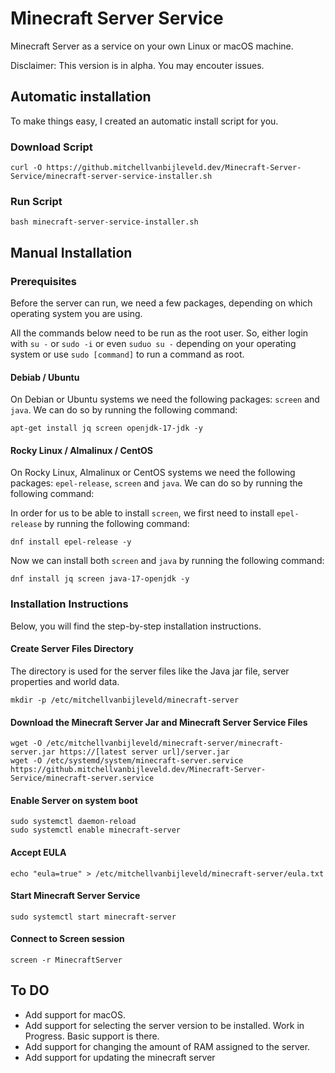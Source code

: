 # Minecraft Server Service
Minecraft Server as a service on your own Linux or macOS machine.

Disclaimer: This version is in alpha. You may encouter issues.

## Automatic installation
To make things easy, I created an automatic install script for you.

### Download Script
```
curl -O https://github.mitchellvanbijleveld.dev/Minecraft-Server-Service/minecraft-server-service-installer.sh
```

### Run Script
```
bash minecraft-server-service-installer.sh
```

## Manual Installation

### Prerequisites
Before the server can run, we need a few packages, depending on which operating system you are using.

All the commands below need to be run as the root user. So, either login with `su -` or `sudo -i` or even `suduo su -` depending on your operating system or use `sudo [command]` to run a command as root.

#### Debiab / Ubuntu
On Debian or Ubuntu systems we need the following packages: `screen` and `java`. We can do so by running the following command:
```
apt-get install jq screen openjdk-17-jdk -y
```

#### Rocky Linux / Almalinux / CentOS
On Rocky Linux, Almalinux or CentOS systems we need the following packages: `epel-release`, `screen` and `java`. We can do so by running the following command:

In order for us to be able to install `screen`, we first need to install `epel-release` by running the following command:
```
dnf install epel-release -y
```

Now we can install both `screen` and `java` by running the following command:
```
dnf install jq screen java-17-openjdk -y
```
### Installation Instructions
Below, you will find the step-by-step installation instructions.

#### Create Server Files Directory
The directory is used for the server files like the Java jar file, server properties and world data.
```
mkdir -p /etc/mitchellvanbijleveld/minecraft-server
```

#### Download the Minecraft Server Jar and Minecraft Server Service Files
```
wget -O /etc/mitchellvanbijleveld/minecraft-server/minecraft-server.jar https://[latest server url]/server.jar
wget -O /etc/systemd/system/minecraft-server.service https://github.mitchellvanbijleveld.dev/Minecraft-Server-Service/minecraft-server.service
```

#### Enable Server on system boot
```
sudo systemctl daemon-reload
sudo systemctl enable minecraft-server
```

#### Accept EULA
```
echo "eula=true" > /etc/mitchellvanbijleveld/minecraft-server/eula.txt
```

#### Start Minecraft Server Service
```
sudo systemctl start minecraft-server
```

#### Connect to Screen session
```
screen -r MinecraftServer
```

## To DO
- Add support for macOS.
- Add support for selecting the server version to be installed. Work in Progress. Basic support is there.
- Add support for changing the amount of RAM assigned to the server.
- Add support for updating the minecraft server

